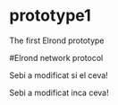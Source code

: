 # prototype1
The first Elrond prototype

#Elrond network protocol


Sebi a modificat si el ceva!

Sebi a modificat inca ceva!